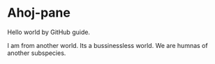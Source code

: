 # Ahoj-pane
Hello world by GitHub guide.

I am from another world. Its a bussinessless world. We are humnas of another subspecies.
